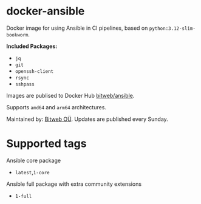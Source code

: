 # docker-ansible

Docker image for using Ansible in CI pipelines, based on `python:3.12-slim-bookworm`.

**Included Packages:**
- `jq`
- `git`
- `openssh-client`
- `rsync`
- `sshpass`

Images are publised to Docker Hub [bitweb/ansible](https://hub.docker.com/r/bitweb/ansible).

Supports `amd64` and `arm64` architectures.

Maintained by: [Bitweb OÜ](https://bitweb.ee). Updates are published every Sunday.

# Supported tags

Ansible core package

* `latest`,`1-core`

Ansible full package with extra community extensions

* `1-full`


